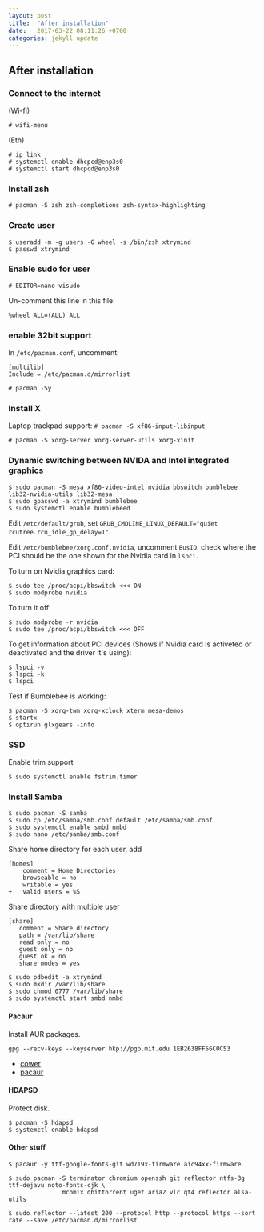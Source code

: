 ```yaml
---
layout: post
title:  "After installation"
date:   2017-03-22 08:11:26 +0700
categories: jekyll update
---
```

## After installation

### Connect to the internet 
(Wi-fi)
```
# wifi-menu
```
(Eth)
```
# ip link
# systemctl enable dhcpcd@enp3s0
# systemctl start dhcpcd@enp3s0
```

### Install zsh

```
# pacman -S zsh zsh-completions zsh-syntax-highlighting
```

### Create user

```
$ useradd -m -g users -G wheel -s /bin/zsh xtrymind
$ passwd xtrymind
```
### Enable sudo for user

```
# EDITOR=nano visudo
```
Un-comment this line in this file:
```
%wheel ALL=(ALL) ALL
```
### enable 32bit support
In `/etc/pacman.conf`, uncomment:

```
[multilib]
Include = /etc/pacman.d/mirrorlist
```
```
# pacman -Sy
```

### Install X

Laptop trackpad support: `# pacman -S xf86-input-libinput`

```
# pacman -S xorg-server xorg-server-utils xorg-xinit 
```

### Dynamic switching between NVIDA and Intel integrated graphics

```
$ sudo pacman -S mesa xf86-video-intel nvidia bbswitch bumblebee lib32-nvidia-utils lib32-mesa
$ sudo gpasswd -a xtrymind bumblebee
$ sudo systemctl enable bumblebeed
```

Edit `/etc/default/grub`, set `GRUB_CMDLINE_LINUX_DEFAULT="quiet rcutree.rcu_idle_gp_delay=1"`.

Edit `/etc/bumblebee/xorg.conf.nvidia`, uncomment `BusID`. check where the PCI should be the one shown for the Nvidia card in `lspci`.

To turn on Nvidia graphics card:

```
$ sudo tee /proc/acpi/bbswitch <<< ON
$ sudo modprobe nvidia
```

To turn it off:

```
$ sudo modprobe -r nvidia
$ sudo tee /proc/acpi/bbswitch <<< OFF
```

To get information about PCI devices (Shows if Nvidia card is activeted or deactivated and the driver it's using):

```
$ lspci -v
$ lspci -k
$ lspci
```

Test if Bumblebee is working:

```
$ pacman -S xorg-twm xorg-xclock xterm mesa-demos
$ startx
$ optirun glxgears -info
```

### SSD
Enable trim support
```
$ sudo systemctl enable fstrim.timer
```

### Install Samba

```
$ sudo pacman -S samba
$ sudo cp /etc/samba/smb.conf.default /etc/samba/smb.conf
$ sudo systemctl enable smbd nmbd
$ sudo nano /etc/samba/smb.conf
```
Share home directory for each user, add
```
[homes]
    comment = Home Directories
    browseable = no
    writable = yes
+   valid users = %S
```
Share directory with multiple user
```
[share]
   comment = Share directory
   path = /var/lib/share
   read only = no
   guest only = no
   guest ok = no
   share modes = yes
```

```
$ sudo pdbedit -a xtrymind
$ sudo mkdir /var/lib/share
$ sudo chmod 0777 /var/lib/share
$ sudo systemctl start smbd nmbd
```

#### Pacaur

Install AUR packages.

```
gpg --recv-keys --keyserver hkp://pgp.mit.edu 1EB2638FF56C0C53
```
- [cower](https://aur.archlinux.org/cgit/aur.git/snapshot/cower.tar.gz)
- [pacaur](https://aur.archlinux.org/packages/pacaur/)

#### HDAPSD

Protect disk.

```
$ pacman -S hdapsd
$ systemctl enable hdapsd
```
#### Other stuff
```
$ pacaur -y ttf-google-fonts-git wd719x-firmware aic94xx-firmware
```
```
$ sudo pacman -S terminator chromium openssh git reflector ntfs-3g ttf-dejavu noto-fonts-cjk \
               mcomix qbittorrent uget aria2 vlc qt4 reflector alsa-utils
```
```
$ sudo reflector --latest 200 --protocol http --protocol https --sort rate --save /etc/pacman.d/mirrorlist
```
